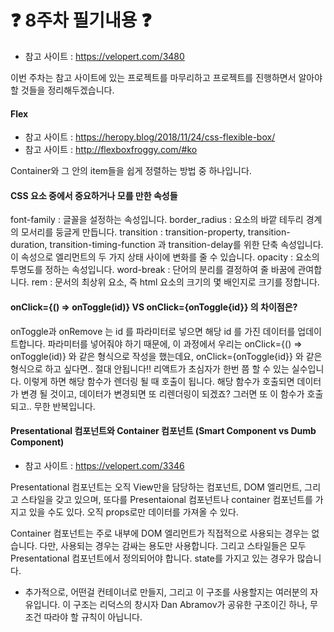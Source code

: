 # :question: 8주차 필기내용 :question:


* 참고 사이트 : https://velopert.com/3480

이번 주차는 참고 사이트에 있는 프로젝트를 마무리하고 프로젝트를 진행하면서 알아야 할 것들을 정리해두겠습니다.

#### Flex


* 참고 사이트 : https://heropy.blog/2018/11/24/css-flexible-box/
* 참고 사이트 : http://flexboxfroggy.com/#ko

Container와 그 안의 item들을 쉽게 정렬하는 방법 중 하나입니다.


#### CSS 요소 중에서 중요하거나 모를 만한 속성들


font-family : 글꼴을 설정하는 속성입니다. 
border_radius : 요소의 바깥 테두리 경계의 모서리를 둥글게 만듭니다.
transition :  transition-property, transition-duration, transition-timing-function 과 transition-delay를 위한 단축 속성입니다. 이 속성으로 엘리먼트의 두 가지 상태 사이에 변화를 줄 수 있습니다. 
opacity : 요소의 투명도를 정하는 속성입니다.
word-break : 단어의 분리를 결정하여 줄 바꿈에 관여합니다.
rem : 문서의 최상위 요소, 즉 html 요소의 크기의 몇 배인지로 크기를 정합니다.


#### onClick={() => onToggle(id)}  VS onClick={onToggle{id}} 의 차이점은?

onToggle과 onRemove 는 id 를 파라미터로 넣으면 해당 id 를 가진 데이터를 업데이트합니다. 파라미터를 넣어줘야 하기 때문에, 이 과정에서 우리는 onClick={() => onToggle(id)} 와 같은 형식으로 작성을 했는데요, onClick={onToggle{id}} 와 같은 형식으로 하고 싶다면.. 절대 안됩니다!! 리액트가 초심자가 한번 쯤 할 수 있는 실수입니다. 이렇게 하면 해당 함수가 렌더링 될 때 호출이 됩니다. 해당 함수가 호출되면 데이터가 변경 될 것이고, 데이터가 변경되면 또 리렌더링이 되겠죠? 그러면 또 이 함수가 호출되고.. 무한 반복입니다.


#### Presentational 컴포넌트와 Container 컴포넌트 (Smart Component vs Dumb Component)


* 참고 사이트 : https://velopert.com/3346

Presentational 컴포넌트는 오직 View만을 담당하는 컴포넌트, DOM 엘리먼트, 그리고 스타일을 갖고 있으며, 또다를 Presentaional 컴포넌트나 container 컴포넌트를 가지고 있을 수도 있다. 오직 props로만 데이터를 가져올 수 있다.

Container 컴포넌트는 주로 내부에 DOM 엘리먼트가 직접적으로 사용되는 경우는 없습니다. 다만, 사용되는 경우는 감싸는 용도만 사용합니다. 그리고 스타일들은 모두 Presentational 컴포넌트에서 정의되어야 합니다. state를 가지고 있는 경우가 많습니다.

* 추가적으로, 어떤걸 컨테이너로 만들지, 그리고 이 구조를 사용할지는 여러분의 자유입니다. 이 구조는 리덕스의 창시자 Dan Abramov가 공유한 구조이긴 하나, 무조건 따라야 할 규칙이 아닙니다. 
